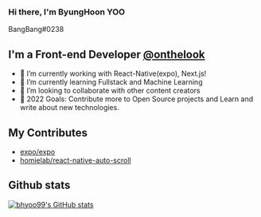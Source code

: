 ### Hi there, I'm ByungHoon YOO
BangBang#0238

## I'm a Front-end Developer [@onthelook](https://github.com/onthelook)

- 🔭 I’m currently working with React-Native(expo), Next.js!
- 🌱 I’m currently learning Fullstack and Machine Learning
- 👯 I’m looking to collaborate with other content creators
- 🥅 2022 Goals: Contribute more to Open Source projects and Learn and write about new technologies.

## My Contributes
- [expo/expo](https://github.com/expo/expo)
- [homielab/react-native-auto-scroll](https://github.com/homielab/react-native-auto-scroll)

## Github stats
[![bhyoo99's GitHub stats](https://github-readme-stats.vercel.app/api?username=bhyoo99)](https://github.com/bhyoo99)
